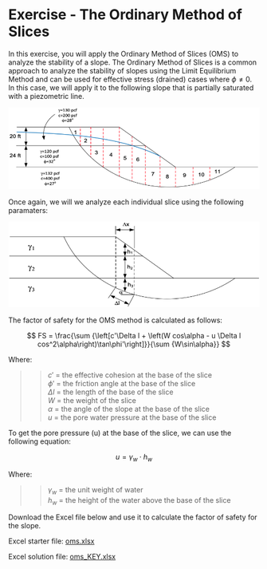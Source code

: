 # Exercise - The Ordinary Method of Slices

In this exercise, you will apply the Ordinary Method of Slices (OMS) to analyze the stability of a slope. The Ordinary Method of Slices is a common approach to analyze the stability of slopes using the Limit Equilibrium Method and can be used for effective stress (drained) cases where $\phi \ne 0$. In this case, we will apply it to the following slope that is partially saturated with a piezometric line.

![oms1.png](oms1.png)

Once again, we will we analyze each individual slice using the following paramaters:

![oms2.png](oms2.png)

The factor of safety for the OMS method is calculated as follows:

$$
FS = \frac{\sum {\left[c'\Delta l + \left(W cos\alpha - u \Delta l cos^2\alpha\right)\tan\phi'\right]}}{\sum {W\sin\alpha}}
$$

Where:

>>$c'$ = the effective cohesion at the base of the slice<br>
$\phi'$ = the friction angle at the base of the slice<br>
$\Delta l$ = the length of the base of the slice<br>
$W$ = the weight of the slice<br>
$\alpha$ = the angle of the slope at the base of the slice<br>
$u$ = the pore water pressure at the base of the slice

To get the pore pressure (u) at the base of the slice, we can use the following equation:

$$
u = \gamma_w \cdot h_w
$$

Where:

>>$\gamma_w$ = the unit weight of water<br>
> $h_w$ = the height of the water above the base of the slice

Download the Excel file below and use it to calculate the factor of safety for the slope.

Excel starter file: [oms.xlsx](oms.xlsx)

Excel solution file: [oms_KEY.xlsx](oms_KEY.xlsx)


